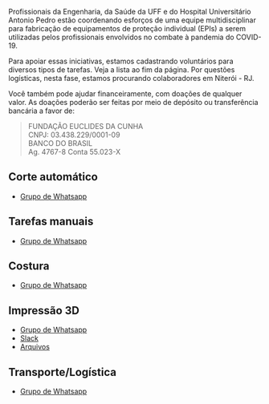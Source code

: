 Profissionais da Engenharia, da Saúde da UFF e do Hospital Universitário Antonio Pedro estão coordenando esforços de uma equipe multidisciplinar para fabricação de equipamentos de proteção individual (EPIs) a serem utilizadas pelos profissionais envolvidos no combate à pandemia do COVID-19.

Para apoiar essas iniciativas, estamos cadastrando voluntários para diversos tipos de tarefas. Veja a lista ao fim da página. Por questões logísticas, nesta fase, estamos procurando colaboradores em Niterói - RJ.

Você também pode ajudar financeiramente, com doações de qualquer valor. As doações poderão ser feitas por meio de depósito ou transferência bancária a favor de:

> FUNDAÇÃO EUCLIDES DA CUNHA  
> CNPJ: 03.438.229/0001-09  
> BANCO DO BRASIL  
> Ag. 4767-8 Conta 55.023-X

## Corte automático

  - [Grupo de Whatsapp](https://chat.whatsapp.com/GdzWhKEjk4UJBNXaWWPQTl)

## Tarefas manuais

  - [Grupo de Whatsapp](https://chat.whatsapp.com/GdzWhKEjk4UJBNXaWWPQTl)

## Costura

  - [Grupo de Whatsapp](https://chat.whatsapp.com/FIgcyP4OcHr2Qs8RgdpPFO)

## Impressão 3D

  - [Grupo de Whatsapp](https://chat.whatsapp.com/CZZ6nVgVFlODF4TmVUMwLM)
  - [Slack](https://join.slack.com/t/cadvolcovid19/shared_invite/zt-d35cnbhg-vmubkFQcgEvXtvMY2LNB~Q)
  - [Arquivos](https://github.com/front-uff)

## Transporte/Logística

  - [Grupo de Whatsapp](https://chat.whatsapp.com/EadStgpCD3N1yVWCqIlYfu)

